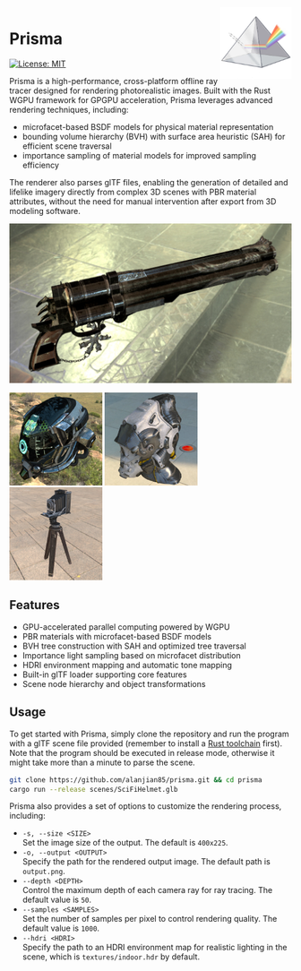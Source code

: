 <img src="logo.png" align="right" width="128" height="128">

# Prisma
[![License: MIT](https://img.shields.io/badge/License-MIT-blue.svg)](https://opensource.org/license/mit)

Prisma is a high-performance, cross-platform offline ray tracer designed for rendering photorealistic images. Built with the Rust WGPU framework for GPGPU acceleration, Prisma leverages advanced rendering techniques, including:

* microfacet-based BSDF models for physical material representation
* bounding volume hierarchy (BVH) with surface area heuristic (SAH) for efficient scene traversal
* importance sampling of material models for improved sampling efficiency

The renderer also parses glTF files, enabling the generation of detailed and lifelike imagery directly from complex 3D scenes with PBR material attributes, without the need for manual intervention after export from 3D modeling software.

<img src="Cerburus.jpg">
<p float="left">
    <img src="DamagedHelmet.jpg" width="32.9%">
    <img src="SciFiHelmet.jpg" width="32.9%">
    <img src="AntiqueCamera.jpg" width="32.9%">
</p>

## Features
* GPU-accelerated parallel computing powered by WGPU
* PBR materials with microfacet-based BSDF models
* BVH tree construction with SAH and optimized tree traversal
* Importance light sampling based on microfacet distribution
* HDRI environment mapping and automatic tone mapping
* Built-in glTF loader supporting core features
* Scene node hierarchy and object transformations

## Usage
To get started with Prisma, simply clone the repository and run the program with a glTF scene file provided (remember to install a [Rust toolchain](https://rustup.rs/) first). Note that the program should be executed in release mode, otherwise it might take more than a minute to parse the scene.
```sh
git clone https://github.com/alanjian85/prisma.git && cd prisma
cargo run --release scenes/SciFiHelmet.glb
```

Prisma also provides a set of options to customize the rendering process, including:
* `-s, --size <SIZE>` \
  Set the image size of the output. The default is `400x225`.
* `-o, --output <OUTPUT>` \
  Specify the path for the rendered output image. The default path is `output.png`.
* `--depth <DEPTH>` \
  Control the maximum depth of each camera ray for ray tracing. The default value is `50`.
* `--samples <SAMPLES>` \
  Set the number of samples per pixel to control rendering quality. The default value is `1000`.
* `--hdri <HDRI>` \
  Specify the path to an HDRI environment map for realistic lighting in the scene, which is `textures/indoor.hdr` by default.
